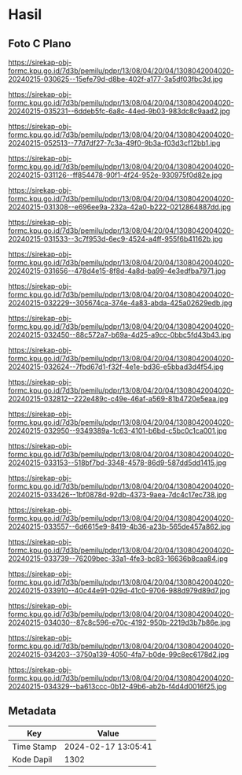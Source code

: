 # Hasil

## Foto C Plano

https://sirekap-obj-formc.kpu.go.id/7d3b/pemilu/pdpr/13/08/04/20/04/1308042004020-20240215-030625--15efe79d-d8be-402f-a177-3a5df03fbc3d.jpg

https://sirekap-obj-formc.kpu.go.id/7d3b/pemilu/pdpr/13/08/04/20/04/1308042004020-20240215-035231--6ddeb5fc-6a8c-44ed-9b03-983dc8c9aad2.jpg

https://sirekap-obj-formc.kpu.go.id/7d3b/pemilu/pdpr/13/08/04/20/04/1308042004020-20240215-052513--77d7df27-7c3a-49f0-9b3a-f03d3cf12bb1.jpg

https://sirekap-obj-formc.kpu.go.id/7d3b/pemilu/pdpr/13/08/04/20/04/1308042004020-20240215-031126--ff854478-90f1-4f24-952e-930975f0d82e.jpg

https://sirekap-obj-formc.kpu.go.id/7d3b/pemilu/pdpr/13/08/04/20/04/1308042004020-20240215-031308--e696ee9a-232a-42a0-b222-0212864887dd.jpg

https://sirekap-obj-formc.kpu.go.id/7d3b/pemilu/pdpr/13/08/04/20/04/1308042004020-20240215-031533--3c7f953d-6ec9-4524-a4ff-955f6b41162b.jpg

https://sirekap-obj-formc.kpu.go.id/7d3b/pemilu/pdpr/13/08/04/20/04/1308042004020-20240215-031656--478d4e15-8f8d-4a8d-ba99-4e3edfba7971.jpg

https://sirekap-obj-formc.kpu.go.id/7d3b/pemilu/pdpr/13/08/04/20/04/1308042004020-20240215-032229--305674ca-374e-4a83-abda-425a02629edb.jpg

https://sirekap-obj-formc.kpu.go.id/7d3b/pemilu/pdpr/13/08/04/20/04/1308042004020-20240215-032450--88c572a7-b69a-4d25-a9cc-0bbc5fd43b43.jpg

https://sirekap-obj-formc.kpu.go.id/7d3b/pemilu/pdpr/13/08/04/20/04/1308042004020-20240215-032624--7fbd67d1-f32f-4e1e-bd36-e5bbad3d4f54.jpg

https://sirekap-obj-formc.kpu.go.id/7d3b/pemilu/pdpr/13/08/04/20/04/1308042004020-20240215-032812--222e489c-c49e-46af-a569-81b4720e5eaa.jpg

https://sirekap-obj-formc.kpu.go.id/7d3b/pemilu/pdpr/13/08/04/20/04/1308042004020-20240215-032950--9349389a-1c63-4101-b6bd-c5bc0c1ca001.jpg

https://sirekap-obj-formc.kpu.go.id/7d3b/pemilu/pdpr/13/08/04/20/04/1308042004020-20240215-033153--518bf7bd-3348-4578-86d9-587dd5dd1415.jpg

https://sirekap-obj-formc.kpu.go.id/7d3b/pemilu/pdpr/13/08/04/20/04/1308042004020-20240215-033426--1bf0878d-92db-4373-9aea-7dc4c17ec738.jpg

https://sirekap-obj-formc.kpu.go.id/7d3b/pemilu/pdpr/13/08/04/20/04/1308042004020-20240215-033557--6d6615e9-8419-4b36-a23b-565de457a862.jpg

https://sirekap-obj-formc.kpu.go.id/7d3b/pemilu/pdpr/13/08/04/20/04/1308042004020-20240215-033739--76209bec-33a1-4fe3-bc83-16636b8caa84.jpg

https://sirekap-obj-formc.kpu.go.id/7d3b/pemilu/pdpr/13/08/04/20/04/1308042004020-20240215-033910--40c44e91-029d-41c0-9706-988d979d89d7.jpg

https://sirekap-obj-formc.kpu.go.id/7d3b/pemilu/pdpr/13/08/04/20/04/1308042004020-20240215-034030--87c8c596-e70c-4192-950b-2219d3b7b86e.jpg

https://sirekap-obj-formc.kpu.go.id/7d3b/pemilu/pdpr/13/08/04/20/04/1308042004020-20240215-034203--3750a139-4050-4fa7-b0de-99c8ec6178d2.jpg

https://sirekap-obj-formc.kpu.go.id/7d3b/pemilu/pdpr/13/08/04/20/04/1308042004020-20240215-034329--ba613ccc-0b12-49b6-ab2b-f4d4d0016f25.jpg


## Metadata

| Key        | Value               |
| ---------- | ------------------- |
| Time Stamp | 2024-02-17 13:05:41 |
| Kode Dapil | 1302                |



